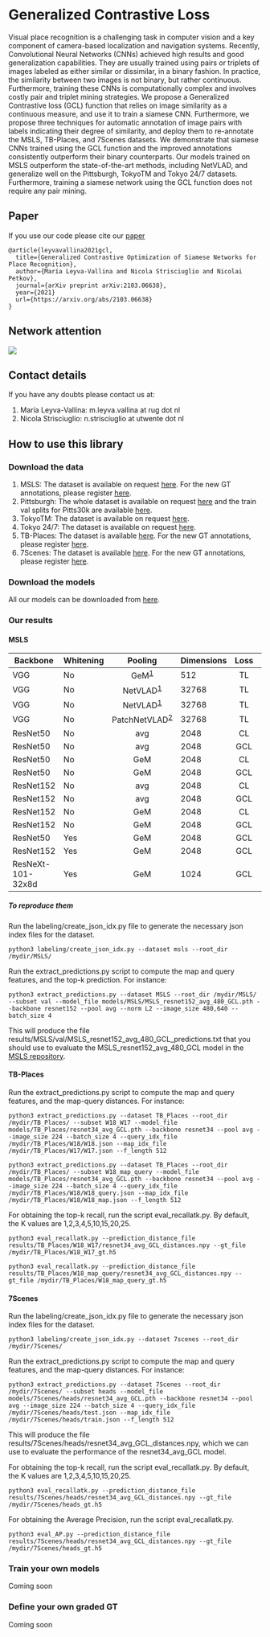 # Generalized Contrastive Loss

Visual place recognition is a challenging task in computer vision and a key component of camera-based localization and navigation systems. Recently, Convolutional Neural Networks (CNNs) achieved high results and good generalization capabilities. They are usually trained using pairs or triplets of images labeled as either similar or dissimilar, in a binary fashion. In practice, the similarity between two images is not binary, but rather continuous. Furthermore, training these CNNs is computationally complex and involves costly pair and triplet mining strategies.
We propose a Generalized Contrastive loss (GCL) function that relies on image similarity as a continuous measure, and use it to train a siamese CNN. Furthermore, we propose three techniques for automatic annotation of image pairs with labels indicating their degree of similarity, and deploy them to re-annotate the MSLS, TB-Places, and 7Scenes datasets.
We demonstrate that siamese CNNs trained using the GCL function and the improved annotations consistently outperform their binary counterparts. Our models trained on MSLS outperform the state-of-the-art methods, including NetVLAD, and generalize well on the Pittsburgh, TokyoTM and Tokyo 24/7 datasets. Furthermore, training a siamese network using the GCL function does not require any pair mining. 

## Paper
If you use our code please cite our [paper](https://arxiv.org/abs/2103.06638)
```
@article{leyvavallina2021gcl,
  title={Generalized Contrastive Optimization of Siamese Networks for Place Recognition}, 
  author={María Leyva-Vallina and Nicola Strisciuglio and Nicolai Petkov},
  journal={arXiv preprint arXiv:2103.06638},
  year={2021}
  url={https://arxiv.org/abs/2103.06638}
}
```
## Network attention
![](https://github.com/marialeyvallina/generalized_contrastive_loss/blob/main/attention.png)

## Contact details
If you have any doubts please contact us at:
1. María Leyva-Vallina: m.leyva.vallina at rug dot nl
2. Nicola Strisciuglio: n.strisciuglio at utwente dot nl
## How to use this library
### Download the data
1. MSLS: The dataset is available on request [here](https://www.mapillary.com/dataset/places "MSLS"). For the new GT annotations, please register [here](https://forms.gle/zaG9vu8fCTT4FVcY6).
2. Pittsburgh: The whole dataset is available on request [here](http://www.ok.ctrl.titech.ac.jp/~torii/project/repttile/ "Pittsburgh") and the train val splits for Pitts30k are available [here](https://www.di.ens.fr/willow/research/netvlad/ "Pitts30k"). 
3. TokyoTM: The dataset is available on request [here](https://www.di.ens.fr/willow/research/netvlad/ "TokyoTM"). 
4. Tokyo 24/7: The dataset is available on request [here](http://www.ok.ctrl.titech.ac.jp/~torii/project/247/ "Tokyo 24/7"). 
5. TB-Places: The dataset is available [here](https://github.com/marialeyvallina/TB_Places "TB-Places"). For the new GT annotations, please register [here](https://forms.gle/zaG9vu8fCTT4FVcY6).
5. 7Scenes: The dataset is available [here](https://github.com/marialeyvallina/TB_Places "TB-Places"). For the new GT annotations, please register [here](https://forms.gle/zaG9vu8fCTT4FVcY6).
### Download the models
All our models can be downloaded from [here](https://drive.google.com/drive/folders/1RHxrAj062ZxDp5817t1s4OXGLP_i8JFX?usp=sharing).
### Our results
#### MSLS
| Backbone  | Whitening | Pooling | Dimensions | Loss |  R@1 |  R@5 | R@10 | mAP@1 | mAP@5 | mAP@10 |
|-----------|-----------|:-------:|------------|:----:|:----:|:----:|:----:|:-----:|:-----:|-----------------|
| VGG       | No        |   GeM<sup>[1](https://research.mapillary.com/img/publications/CVPR20c.pdf)</sup>  | 512        |  TL  |  28  |  35  |  49  |   -   |   -   | -               |
| VGG       | No        | NetVLAD<sup>[1](https://research.mapillary.com/img/publications/CVPR20c.pdf)</sup> | 32768      |  TL  |  30  |  40  |  44  |   -   |   -   | -               |
| VGG       | No        | NetVLAD<sup>[1](https://research.mapillary.com/img/publications/CVPR20c.pdf)</sup> | 32768      |  TL  |  48  |  58  |  64  |   -   |   -   | -               |
| VGG       | No        | PatchNetVLAD<sup>[2](https://arxiv.org/abs/2103.01486)</sup> | 32768      | TL   | 48.1 | 57.6  | 60.5 |   -   |   -   |        -        |
| ResNet50  | No        |   avg   | 2048       |  CL  | 24.9 | 39.0 | 44.6 |  24.9 |  16.8 | 14.8            |
| ResNet50  | No        |   avg   | 2048       |  GCL | 35.8 | 52.0 | 59.0 |  35.8 |  24.5 | 21.8            |
| ResNet50  | No        |   GeM   | 2048       |  CL  | 29.7 | 44.0 | 50.7 |  29.7 |  20.6 | 18.1            |
| ResNet50  | No        |   GeM   | 2048       |  GCL | 43.3 | 59.1 | 65.0 |  43.3 |   30  | 26.8            |
| ResNet152 | No        |   avg   | 2048       |  CL  | 29.7 | 44.2 | 51.3 |  29.7 |  19.4 | 17.2            |
| ResNet152 | No        |   avg   | 2048       |  GCL | 43.5 | 59.2 | 65.2 |  43.5 |  29.5 | 26.4            |
| ResNet152 | No        |   GeM   | 2048       |  CL  | 34.1 | 50.8 | 56.8 |  34.1 |  23.6 | 20.8            |
| ResNet152 | No        |   GeM   | 2048       |  GCL | 45.7 | 62.3 | 67.9 |  45.7 |  31.4 | 28.3            |
| ResNet50  | Yes       |   GeM   | 2048       |  GCL | 52.9 | 65.7 | 71.9 |  52.9 |  37.3 | 33.4            |
| ResNet152 | Yes       |   GeM   | 2048       |  GCL | 57.9 | 70.7 | 75.7 |  57.9 |  40.7 | 36.6          |
| ResNeXt-101-32x8d | Yes       |   GeM   | 1024       |  GCL | **62.3** | **76.2** | **81.1** |  **62.3** |  **47** | **43.8**           |

##### To reproduce them
Run the labeling/create_json_idx.py file to generate the necessary json index files for the dataset.

```shell
python3 labeling/create_json_idx.py --dataset msls --root_dir /mydir/MSLS/
```

Run the extract_predictions.py script to compute the map and query features, and the top-k prediction. For instance:
```shell
python3 extract_predictions.py --dataset MSLS --root_dir /mydir/MSLS/ --subset val --model_file models/MSLS/MSLS_resnet152_avg_480_GCL.pth --backbone resnet152 --pool avg --norm L2 --image_size 480,640 --batch_size 4
```
This will produce the file results/MSLS/val/MSLS_resnet152_avg_480_GCL_predictions.txt that you should use to evaluate the MSLS_resnet152_avg_480_GCL model in the [MSLS repository](https://github.com/mapillary/mapillary_sls/tree/master/mapillary_sls).


#### TB-Places
Run the extract_predictions.py script to compute the map and query features, and the map-query distances. For instance:
```shell
python3 extract_predictions.py --dataset TB_Places --root_dir /mydir/TB_Places/ --subset W18_W17 --model_file models/TB_Places/resnet34_avg_GCL.pth --backbone resnet34 --pool avg --image_size 224 --batch_size 4 --query_idx_file /mydir/TB_Places/W18/W18.json --map_idx_file /mydir/TB_Places/W17/W17.json --f_length 512
```
```shell
python3 extract_predictions.py --dataset TB_Places --root_dir /mydir/TB_Places/ --subset W18_map_query --model_file models/TB_Places/resnet34_avg_GCL.pth --backbone resnet34 --pool avg --image_size 224 --batch_size 4 --query_idx_file /mydir/TB_Places/W18/W18_query.json --map_idx_file /mydir/TB_Places/W18/W18_map.json --f_length 512
```
For obtaining the top-k recall, run the script eval_recallatk.py. By default, the K values are 1,2,3,4,5,10,15,20,25.
```shell
python3 eval_recallatk.py --prediction_distance_file results/TB_Places/W18_W17/resnet34_avg_GCL_distances.npy --gt_file /mydir/TB_Places/W18_W17_gt.h5 
```

```shell
python3 eval_recallatk.py --prediction_distance_file results/TB_Places/W18_map_query/resnet34_avg_GCL_distances.npy --gt_file /mydir/TB_Places/W18_map_query_gt.h5 
```
#### 7Scenes
Run the labeling/create_json_idx.py file to generate the necessary json index files for the dataset.

```shell
python3 labeling/create_json_idx.py --dataset 7scenes --root_dir /mydir/7Scenes/
```
Run the extract_predictions.py script to compute the map and query features, and the map-query distances. For instance:
```shell
python3 extract_predictions.py --dataset 7Scenes --root_dir /mydir/7Scenes/ --subset heads --model_file models/7Scenes/heads/resnet34_avg_GCL.pth --backbone resnet34 --pool avg --image_size 224 --batch_size 4 --query_idx_file /mydir/7Scenes/heads/test.json --map_idx_file /mydir/7Scenes/heads/train.json --f_length 512
```
This will produce the file results/7Scenes/heads/resnet34_avg_GCL_distances.npy, which we can use to evaluate the performance of the resnet34_avg_GCL model.

For obtaining the top-k recall, run the script eval_recallatk.py. By default, the K values are 1,2,3,4,5,10,15,20,25.
```shell
python3 eval_recallatk.py --prediction_distance_file results/7Scenes/heads/resnet34_avg_GCL_distances.npy --gt_file /mydir/7Scenes/heads_gt.h5 
```
For obtaining the Average Precision, run the script eval_recallatk.py.

```shell
python3 eval_AP.py --prediction_distance_file results/7Scenes/heads/resnet34_avg_GCL_distances.npy --gt_file /mydir/7Scenes/heads_gt.h5 
```
### Train your own models
Coming soon
### Define your own graded GT
Coming soon
